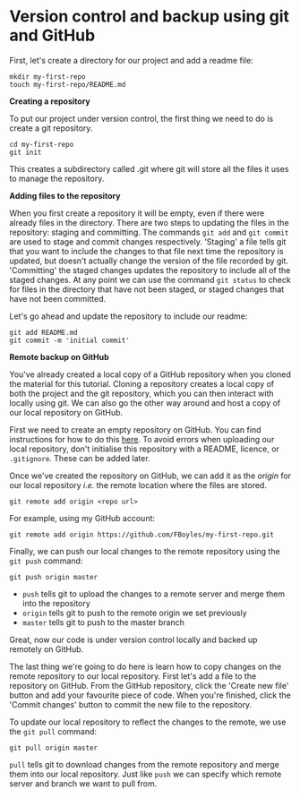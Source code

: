 # Version control and backup using git and GitHub

First, let's create a directory for our project and add a readme file:

```
mkdir my-first-repo
touch my-first-repo/README.md
```

__Creating a repository__

To put our project under version control, the first thing we need to do is create a git repository. 

```
cd my-first-repo
git init
```

This creates a subdirectory called .git where git will store all the files it uses to manage the repository.

__Adding files to the repository__

When you first create a repository it will be empty, even if there were already files in the directory.
There are two steps to updating the files in the repository: staging and committing. The commands `git add` and `git commit`
are used to stage and commit changes respectively. 'Staging' a file tells git that you want to include the changes to that file next time the repository is updated, but doesn't actually change 
the version of the file recorded by git. 'Committing' the staged changes updates the repository to include all of 
the staged changes. At any point we can use the command `git status` to check for files in the directory that have not 
been staged, or staged changes that have not been committed.

Let's go ahead and update the repository to include our readme:

```
git add README.md
git commit -m 'initial commit'
```
__Remote backup on GitHub__

You've already created a local copy of a GitHub repository when you cloned the material for this tutorial. Cloning a repository creates a 
local copy of both the project and the git repository, which you can then interact with locally using git. We can also go the 
other way around and host a copy of our local repository on GitHub.

First we need to create an empty repository on GitHub. You can find instructions for how to do this [here](https://help.github.com/en/articles/creating-a-new-repository).
To avoid errors when uploading our local repository, don't initialise this repository with a README, licence, or `.gitignore`. These can be added later.

Once we've created the repository on GitHub, we can add it as the *origin* for our local repository *i.e.* the remote location 
where the files are stored.

```
git remote add origin <repo url>
```

For example, using my GitHub account:

```
git remote add origin https://github.com/FBoyles/my-first-repo.git
```

Finally, we can push our local changes to the remote repository using the `git push` command:

```
git push origin master
```

- `push` tells git to upload the changes to a remote server and merge them into the repository
- `origin` tells git to push to the remote origin we set previously
- `master` tells git to push to the master branch

Great, now our code is under version control locally and backed up remotely on GitHub.

The last thing we're going to do here is learn how to copy changes on the remote repository to our local repository.
First let's add a file to the repository on GitHub. From the GitHub repository, click the 'Create new file' button 
and add your favourite piece of code. When you're finished, click the 'Commit changes' button to commit the new file 
to the repository.

To update our local repository to reflect the changes to the remote, we use the `git pull` command:

```
git pull origin master
```

`pull` tells git to download changes from the remote repository and merge them into our local repository. 
Just like `push` we can specify which remote server and branch we want to pull from.
